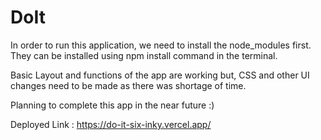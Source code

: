 # DoIt
 
In order to run this application, we need to install the node_modules first. They can be installed using npm install command in the terminal.

Basic Layout and functions of the app are working but, CSS and other UI changes need to be made as there was shortage of time.

Planning to complete this app in the near future :)

Deployed Link : https://do-it-six-inky.vercel.app/
